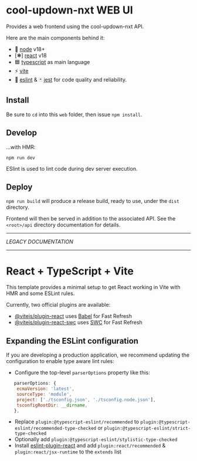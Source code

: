 # cool-updown-nxt WEB UI

Provides a web frontend using the cool-updown-nxt API.

Here are the main components behind it:
  - 💚 [node](https://nodejs.org/en) v18+
  - [__⚛__] [react](https://react.dev) v18
  - 🟦 [typescript](https://www.typescriptlang.org) as main language
  - ⚡ [vite](https://vitejs.dev)
  - 🔩 [eslint](https://eslint.org) & 🃏 [jest](https://jestjs.io) for code quality and reliability.

## Install

Be sure to `cd` into this `web` folder, then issue `npm install`.

## Develop

...with HMR:

`npm run dev`

ESlint is used to lint code during dev server execution.

## Deploy

`npm run build` will produce a release build, ready to use, under the `dist` directory.

Frontend will then be served in addition to the associated API. See the `<root>/api` directory documentation for details.

---

*LEGACY DOCUMENTATION*

---

# React + TypeScript + Vite

This template provides a minimal setup to get React working in Vite with HMR and some ESLint rules.

Currently, two official plugins are available:

- [@vitejs/plugin-react](https://github.com/vitejs/vite-plugin-react/blob/main/packages/plugin-react/README.md) uses [Babel](https://babeljs.io/) for Fast Refresh
- [@vitejs/plugin-react-swc](https://github.com/vitejs/vite-plugin-react-swc) uses [SWC](https://swc.rs/) for Fast Refresh

## Expanding the ESLint configuration

If you are developing a production application, we recommend updating the configuration to enable type aware lint rules:

- Configure the top-level `parserOptions` property like this:

```js
   parserOptions: {
    ecmaVersion: 'latest',
    sourceType: 'module',
    project: ['./tsconfig.json', './tsconfig.node.json'],
    tsconfigRootDir: __dirname,
   },
```

- Replace `plugin:@typescript-eslint/recommended` to `plugin:@typescript-eslint/recommended-type-checked` or `plugin:@typescript-eslint/strict-type-checked`
- Optionally add `plugin:@typescript-eslint/stylistic-type-checked`
- Install [eslint-plugin-react](https://github.com/jsx-eslint/eslint-plugin-react) and add `plugin:react/recommended` & `plugin:react/jsx-runtime` to the `extends` list
